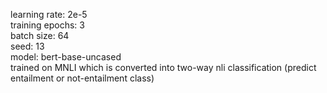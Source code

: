 learning rate: 2e-5  
training epochs: 3  
batch size: 64  
seed: 13    
model: bert-base-uncased  
trained on MNLI which is converted into two-way nli classification (predict entailment or not-entailment class)